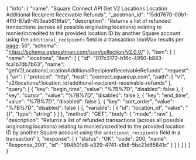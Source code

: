 {
  "info": {
    "name": "Square Connect API Get V2 Locations Location Additional Recipient Receivable Refunds",
    "_postman_id": "15dd7670-00b1-4ff0-87a9-453ea5618fa0",
    "description": "Returns a list of refunded transactions (across all possible originating locations) relating to monies\ncredited to the provided location ID by another Square account using the `additional_recipients` field in a transaction.\n\nMax results per [page](#paginatingresults): 50",
    "schema": "https://schema.getpostman.com/json/collection/v2.0.0/"
  },
  "item": [
    {
      "name": "locations",
      "item": [
        {
          "id": "017c3172-b16c-4950-b883-fca1b7db7b63",
          "name": "getV2LocationsLocationAdditionalRecipientReceivableRefunds",
          "request": {
            "url": {
              "protocol": "http",
              "host": "connect.squareup.com",
              "path": [
                "v1",
                "v2/locations/:location_id/additional-recipient-receivable-refunds"
              ],
              "query": [
                {
                  "key": "begin_time",
                  "value": "%7B%7D",
                  "disabled": false
                },
                {
                  "key": "cursor",
                  "value": "%7B%7D",
                  "disabled": false
                },
                {
                  "key": "end_time",
                  "value": "%7B%7D",
                  "disabled": false
                },
                {
                  "key": "sort_order",
                  "value": "%7B%7D",
                  "disabled": false
                }
              ],
              "variable": [
                {
                  "id": "location_id",
                  "value": "{}",
                  "type": "string"
                }
              ]
            },
            "method": "GET",
            "body": {
              "mode": "raw"
            },
            "description": "Returns a list of refunded transactions (across all possible originating locations) relating to monies\ncredited to the provided location ID by another Square account using the `additional_recipients` field in a transaction"
          },
          "response": [
            {
              "status": "OK",
              "code": 200,
              "name": "Response_200",
              "id": "994501d8-a329-4741-a1b8-5be21d65841c"
            }
          ]
        }
      ]
    }
  ]
}